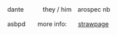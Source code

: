 dante　 　 ​
​
they / him　arospec nb
​

asbpd　　more info: ​
​
　[strawpage](https://myturn2die.straw.page)　

